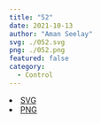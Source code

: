 ```yaml
---
title: "52"
date: 2021-10-13
author: "Aman Seelay"
svg: ./052.svg
png: ./052.png
featured: false
category:
  - Control
---
```


<li><a href="./052.svg" download className="btn-svg">SVG</a></li>
<li><a href="./052.png" download className="btn-png">PNG</a></li>
